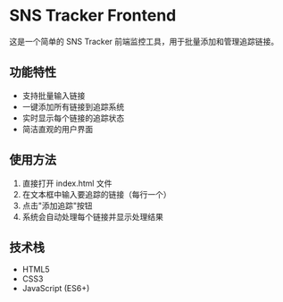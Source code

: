 # SNS Tracker Frontend

这是一个简单的 SNS Tracker 前端监控工具，用于批量添加和管理追踪链接。

## 功能特性

- 支持批量输入链接
- 一键添加所有链接到追踪系统
- 实时显示每个链接的追踪状态
- 简洁直观的用户界面

## 使用方法

1. 直接打开 index.html 文件
2. 在文本框中输入要追踪的链接（每行一个）
3. 点击"添加追踪"按钮
4. 系统会自动处理每个链接并显示处理结果

## 技术栈

- HTML5
- CSS3
- JavaScript (ES6+) 